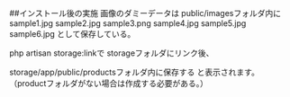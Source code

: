 


##インストール後の実施
画像のダミーデータは
public/imagesフォルダ内に
sample1.jpg
sample2.jpg
sample3.png
sample4.jpg
sample5.jpg
sample6.jpg
として保存している。

php artisan storage:linkで
storageフォルダにリンク後、

storage/app/public/productsフォルダ内に保存する
と表示されます。
（productフォルダがない場合は作成する必要がある。）